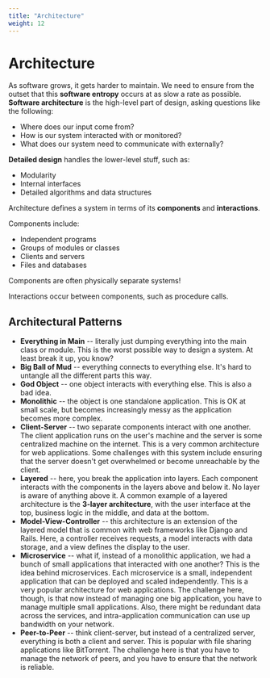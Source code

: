 ```yaml
---
title: "Architecture"
weight: 12
---
```


# Architecture

As software grows, it gets harder to maintain. We need to ensure from the outset that this **software entropy** occurs at as slow a rate as possible. **Software architecture** is the high-level part of design, asking questions like the following:

* Where does our input come from?
* How is our system interacted with or monitored?
* What does our system need to communicate with externally?

**Detailed design** handles the lower-level stuff, such as:

* Modularity
* Internal interfaces
* Detailed algorithms and data structures

Architecture defines a system in terms of its **components** and **interactions**.

Components include:

* Independent programs
* Groups of modules or classes
* Clients and servers
* Files and databases

Components are often physically separate systems!

Interactions occur between components, such as procedure calls.

## Architectural Patterns

* **Everything in Main** -- literally just dumping everything into the main class or module. This is the worst possible way to design a system. At least break it up, you know?
* **Big Ball of Mud** -- everything connects to everything else. It's hard to untangle all the different parts this way.
* **God Object** -- one object interacts with everything else. This is also a bad idea.
* **Monolithic** -- the object is one standalone application. This is OK at small scale, but becomes increasingly messy as the application becomes more complex.
* **Client-Server** -- two separate components interact with one another. The client application runs on the user's machine and the server is some centralized machine on the internet. This is a very common architecture for web applications. Some challenges with this system include ensuring that the server doesn't get overwhelmed or become unreachable by the client.
* **Layered** -- here, you break the application into layers. Each component interacts with the components in the layers above and below it. No layer is aware of anything above it. A common example of a layered architecture is the **3-layer architecture**, with the user interface at the top, business logic in the middle, and data at the bottom.
* **Model-View-Controller** -- this architecture is an extension of the layered model that is common with web frameworks like Django and Rails. Here, a controller receives requests, a model interacts with data storage, and a view defines the display to the user.
* **Microservice** -- what if, instead of a monolithic application, we had a bunch of small applications that interacted with one another? This is the idea behind microservices. Each microservice is a small, independent application that can be deployed and scaled independently. This is a very popular architecture for web applications. The challenge here, though, is that now instead of managing one big application, you have to manage multiple small applications. Also, there might be redundant data across the services, and intra-application communication can use up bandwidth on your network.
* **Peer-to-Peer** -- think client-server, but instead of a centralized server, everything is both a client and server. This is popular with file sharing applications like BitTorrent. The challenge here is that you have to manage the network of peers, and you have to ensure that the network is reliable.
